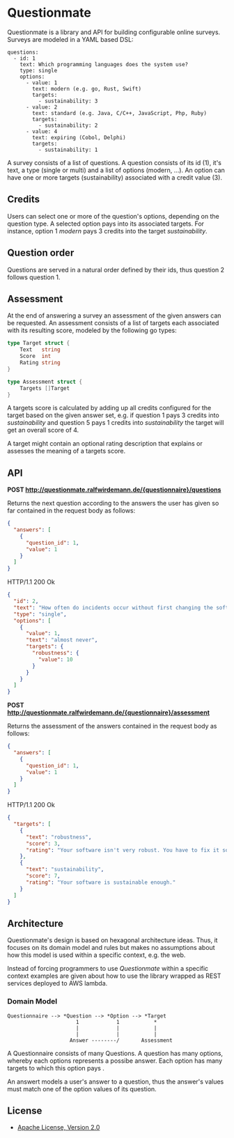 # Questionmate

Questionmate is a library and API for building configurable online surveys. Surveys are modeled in a YAML based DSL:

```
questions:
  - id: 1
    text: Which programming languages does the system use?
    type: single
    options:
      - value: 1
        text: modern (e.g. go, Rust, Swift)
        targets:
          - sustainability: 3
      - value: 2
        text: standard (e.g. Java, C/C++, JavaScript, Php, Ruby)
        targets:
          - sustainability: 2
      - value: 4
        text: expiring (Cobol, Delphi)
        targets:
          - sustainability: 1
```

A survey consists of a list of questions. A question consists of its id (1), it's text, a type (single or multi) and a list of options (modern, ...). An option can have one or more targets (sustainability) associated with a credit value (3). 

## Credits

Users can select one or more of the question's options, depending on the question type. A selected option pays into its associated targets. For instance, option 1 *modern* pays 3 credits into the target *sustainability*.

## Question order

Questions are served in a natural order defined by their ids, thus question 2 follows question 1. 

## Assessment

At the end of answering a survey an assessment of the given answers can be requested. An assessment consists of a list of targets each associated with its resulting score, modeled by the following go types:

```go
type Target struct {
	Text   string 
	Score  int    
	Rating string 
}

type Assessment struct {
	Targets []Target 
}
```

A targets score is calculated by adding up all credits configured for the target based on the given answer set, e.g. if question 1 pays 3 credits into *sustainability* and question 5 pays 1 credits into *sustainability* the target will get an overall score of 4. 

A target might contain an optional rating description that explains or assesses the meaning of a targets score.

## API

**POST http://questionmate.ralfwirdemann.de/{questionnaire}/questions**

Returns the next question according to the answers the user has given so far contained in the request body as follows:

```json
{
  "answers": [
    {
      "question_id": 1,
      "value": 1
    }
  ]
}
```

HTTP/1.1 200 Ok
```json
{
  "id": 2,
  "text": "How often do incidents occur without first changing the software?",
  "type": "single",
  "options": [
    {
      "value": 1,
      "text": "almost never",
      "targets": {
        "robustness": {
          "value": 10
        }
      }
    }
  ]
}
```

**POST http://questionmate.ralfwirdemann.de/{questionnaire}/assessment**

Returns the assessment of the answers contained in the request body as follows:

```json
{
  "answers": [
    {
      "question_id": 1,
      "value": 1
    }
  ]
}
```

HTTP/1.1 200 Ok
```json
{
  "targets": [
    {
      "text": "robustness",
      "score": 3,
      "rating": "Your software isn't very robust. You have to fix it soon."
    },
    {
      "text": "sustainability",
      "score": 7,
      "rating": "Your software is sustainable enough."
    }
  ]
}
```

## Architecture

Questionmate's design is based on hexagonal architecture ideas. Thus, it focuses on its domain model and rules but makes no assumptions about how this model is used within a specific context, e.g. the web.

Instead of forcing programmers to use *Questionmate* within a specific context examples are given about how to use the library wrapped as REST services deployed to AWS lambda.

### Domain Model

```
Questionnaire --> *Question --> *Option --> *Target
                      1            1           *
                      |            |           |
                      |            |           |
                    Answer --------/       Assessment
```

A Questionnaire consists of many Questions. A question has many options, whereby each options represents a possibe answer. Each option has many targets to which this option pays . 

An answert models a user's answer to a question, thus the answer's values must match one of the option values of its question.  


## License

* [Apache License, Version 2.0](https://www.apache.org/licenses/LICENSE-2.0)